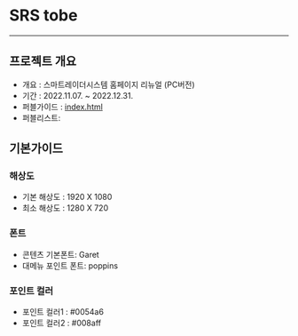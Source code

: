 # SRS tobe

------
## 프로젝트 개요
- 개요 : 스마트레이더시스템 홈페이지 리뉴얼 (PC버전)
- 기간 : 2022.11.07. ~ 2022.12.31.
- 퍼블가이드 : [index.html](https://eunseok0722.github.io/srstobe/markup_guide/index.html)
- 퍼블리스트: 

기본가이드
---
### 해상도
- 기본 해상도 : 1920 X 1080
- 최소 해상도 : 1280 X 720

### 폰트
- 콘텐츠 기본폰트: Garet
- 대메뉴 포인트 폰트: poppins

### 포인트 컬러
- 포인트 컬러1 : #0054a6
- 포인트 컬러2 : #008aff



